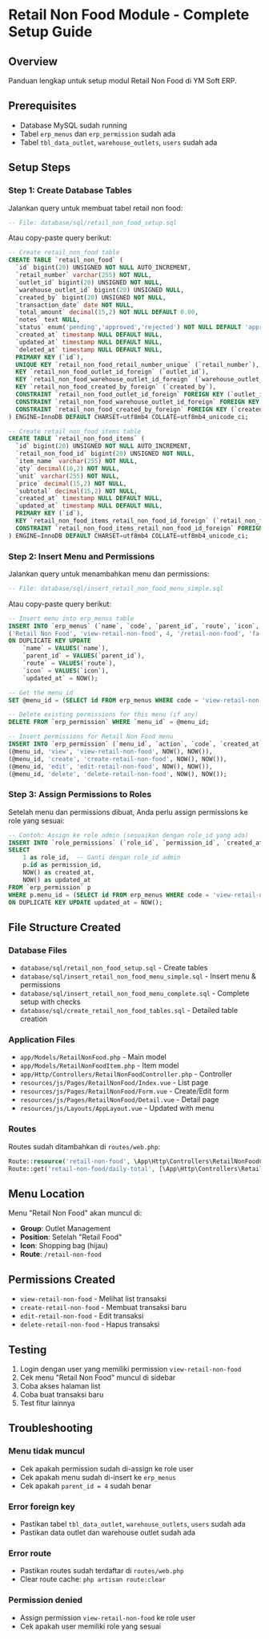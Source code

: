 # Retail Non Food Module - Complete Setup Guide

## Overview
Panduan lengkap untuk setup modul Retail Non Food di YM Soft ERP.

## Prerequisites
- Database MySQL sudah running
- Tabel `erp_menus` dan `erp_permission` sudah ada
- Tabel `tbl_data_outlet`, `warehouse_outlets`, `users` sudah ada

## Setup Steps

### Step 1: Create Database Tables
Jalankan query untuk membuat tabel retail non food:

```sql
-- File: database/sql/retail_non_food_setup.sql
```

Atau copy-paste query berikut:

```sql
-- Create retail_non_food table
CREATE TABLE `retail_non_food` (
  `id` bigint(20) UNSIGNED NOT NULL AUTO_INCREMENT,
  `retail_number` varchar(255) NOT NULL,
  `outlet_id` bigint(20) UNSIGNED NOT NULL,
  `warehouse_outlet_id` bigint(20) UNSIGNED NULL,
  `created_by` bigint(20) UNSIGNED NOT NULL,
  `transaction_date` date NOT NULL,
  `total_amount` decimal(15,2) NOT NULL DEFAULT 0.00,
  `notes` text NULL,
  `status` enum('pending','approved','rejected') NOT NULL DEFAULT 'approved',
  `created_at` timestamp NULL DEFAULT NULL,
  `updated_at` timestamp NULL DEFAULT NULL,
  `deleted_at` timestamp NULL DEFAULT NULL,
  PRIMARY KEY (`id`),
  UNIQUE KEY `retail_non_food_retail_number_unique` (`retail_number`),
  KEY `retail_non_food_outlet_id_foreign` (`outlet_id`),
  KEY `retail_non_food_warehouse_outlet_id_foreign` (`warehouse_outlet_id`),
  KEY `retail_non_food_created_by_foreign` (`created_by`),
  CONSTRAINT `retail_non_food_outlet_id_foreign` FOREIGN KEY (`outlet_id`) REFERENCES `tbl_data_outlet` (`id_outlet`) ON DELETE CASCADE,
  CONSTRAINT `retail_non_food_warehouse_outlet_id_foreign` FOREIGN KEY (`warehouse_outlet_id`) REFERENCES `warehouse_outlets` (`id`) ON DELETE SET NULL,
  CONSTRAINT `retail_non_food_created_by_foreign` FOREIGN KEY (`created_by`) REFERENCES `users` (`id`) ON DELETE CASCADE
) ENGINE=InnoDB DEFAULT CHARSET=utf8mb4 COLLATE=utf8mb4_unicode_ci;

-- Create retail_non_food_items table
CREATE TABLE `retail_non_food_items` (
  `id` bigint(20) UNSIGNED NOT NULL AUTO_INCREMENT,
  `retail_non_food_id` bigint(20) UNSIGNED NOT NULL,
  `item_name` varchar(255) NOT NULL,
  `qty` decimal(10,2) NOT NULL,
  `unit` varchar(255) NOT NULL,
  `price` decimal(15,2) NOT NULL,
  `subtotal` decimal(15,2) NOT NULL,
  `created_at` timestamp NULL DEFAULT NULL,
  `updated_at` timestamp NULL DEFAULT NULL,
  PRIMARY KEY (`id`),
  KEY `retail_non_food_items_retail_non_food_id_foreign` (`retail_non_food_id`),
  CONSTRAINT `retail_non_food_items_retail_non_food_id_foreign` FOREIGN KEY (`retail_non_food_id`) REFERENCES `retail_non_food` (`id`) ON DELETE CASCADE
) ENGINE=InnoDB DEFAULT CHARSET=utf8mb4 COLLATE=utf8mb4_unicode_ci;
```

### Step 2: Insert Menu and Permissions
Jalankan query untuk menambahkan menu dan permissions:

```sql
-- File: database/sql/insert_retail_non_food_menu_simple.sql
```

Atau copy-paste query berikut:

```sql
-- Insert menu into erp_menus table
INSERT INTO `erp_menus` (`name`, `code`, `parent_id`, `route`, `icon`, `created_at`, `updated_at`) VALUES
('Retail Non Food', 'view-retail-non-food', 4, '/retail-non-food', 'fa-solid fa-shopping-bag', NOW(), NOW())
ON DUPLICATE KEY UPDATE
    `name` = VALUES(`name`),
    `parent_id` = VALUES(`parent_id`),
    `route` = VALUES(`route`),
    `icon` = VALUES(`icon`),
    `updated_at` = NOW();

-- Get the menu_id
SET @menu_id = (SELECT id FROM erp_menus WHERE code = 'view-retail-non-food' LIMIT 1);

-- Delete existing permissions for this menu (if any)
DELETE FROM `erp_permission` WHERE `menu_id` = @menu_id;

-- Insert permissions for Retail Non Food menu
INSERT INTO `erp_permission` (`menu_id`, `action`, `code`, `created_at`, `updated_at`) VALUES
(@menu_id, 'view', 'view-retail-non-food', NOW(), NOW()),
(@menu_id, 'create', 'create-retail-non-food', NOW(), NOW()),
(@menu_id, 'edit', 'edit-retail-non-food', NOW(), NOW()),
(@menu_id, 'delete', 'delete-retail-non-food', NOW(), NOW());
```

### Step 3: Assign Permissions to Roles
Setelah menu dan permissions dibuat, Anda perlu assign permissions ke role yang sesuai:

```sql
-- Contoh: Assign ke role admin (sesuaikan dengan role_id yang ada)
INSERT INTO `role_permissions` (`role_id`, `permission_id`, `created_at`, `updated_at`)
SELECT 
    1 as role_id,  -- Ganti dengan role_id admin
    p.id as permission_id,
    NOW() as created_at,
    NOW() as updated_at
FROM `erp_permission` p
WHERE p.menu_id = (SELECT id FROM erp_menus WHERE code = 'view-retail-non-food')
ON DUPLICATE KEY UPDATE updated_at = NOW();
```

## File Structure Created

### Database Files
- `database/sql/retail_non_food_setup.sql` - Create tables
- `database/sql/insert_retail_non_food_menu_simple.sql` - Insert menu & permissions
- `database/sql/insert_retail_non_food_menu_complete.sql` - Complete setup with checks
- `database/sql/create_retail_non_food_tables.sql` - Detailed table creation

### Application Files
- `app/Models/RetailNonFood.php` - Main model
- `app/Models/RetailNonFoodItem.php` - Item model
- `app/Http/Controllers/RetailNonFoodController.php` - Controller
- `resources/js/Pages/RetailNonFood/Index.vue` - List page
- `resources/js/Pages/RetailNonFood/Form.vue` - Create/Edit form
- `resources/js/Pages/RetailNonFood/Detail.vue` - Detail page
- `resources/js/Layouts/AppLayout.vue` - Updated with menu

### Routes
Routes sudah ditambahkan di `routes/web.php`:
```php
Route::resource('retail-non-food', \App\Http\Controllers\RetailNonFoodController::class);
Route::get('retail-non-food/daily-total', [\App\Http\Controllers\RetailNonFoodController::class, 'dailyTotal']);
```

## Menu Location
Menu "Retail Non Food" akan muncul di:
- **Group**: Outlet Management
- **Position**: Setelah "Retail Food"
- **Icon**: Shopping bag (hijau)
- **Route**: `/retail-non-food`

## Permissions Created
- `view-retail-non-food` - Melihat list transaksi
- `create-retail-non-food` - Membuat transaksi baru
- `edit-retail-non-food` - Edit transaksi
- `delete-retail-non-food` - Hapus transaksi

## Testing
1. Login dengan user yang memiliki permission `view-retail-non-food`
2. Cek menu "Retail Non Food" muncul di sidebar
3. Coba akses halaman list
4. Coba buat transaksi baru
5. Test fitur lainnya

## Troubleshooting

### Menu tidak muncul
- Cek apakah permission sudah di-assign ke role user
- Cek apakah menu sudah di-insert ke `erp_menus`
- Cek apakah `parent_id = 4` sudah benar

### Error foreign key
- Pastikan tabel `tbl_data_outlet`, `warehouse_outlets`, `users` sudah ada
- Pastikan data outlet dan warehouse outlet sudah ada

### Error route
- Pastikan routes sudah terdaftar di `routes/web.php`
- Clear route cache: `php artisan route:clear`

### Permission denied
- Assign permission `view-retail-non-food` ke role user
- Cek apakah user memiliki role yang sesuai 